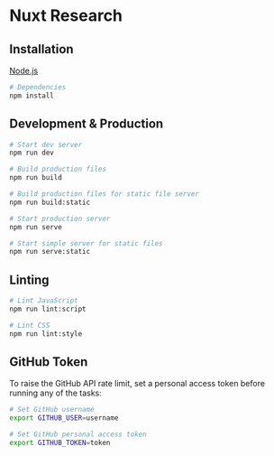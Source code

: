 # Nuxt Research

## Installation

[Node.js](https://nodejs.org)

```bash
# Dependencies
npm install
```

## Development & Production

```bash
# Start dev server
npm run dev

# Build production files
npm run build

# Build production files for static file server
npm run build:static

# Start production server
npm run serve

# Start simple server for static files
npm run serve:static
```

## Linting

```bash
# Lint JavaScript
npm run lint:script

# Lint CSS
npm run lint:style
```

## GitHub Token

To raise the GitHub API rate limit, set a personal access token before running any of the tasks:

```bash
# Set GitHub username
export GITHUB_USER=username

# Set GitHub personal access token
export GITHUB_TOKEN=token
```
